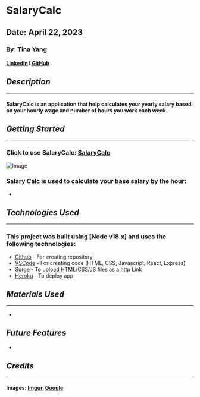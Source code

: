 # SalaryCalc
## Date: April 22, 2023
### By: Tina Yang
#### [LinkedIn](https://www.linkedin.com/in/yang-tina/) l [GitHub](https://github.com/tinayang15)

## ***Description***
***
#### SalaryCalc is an application that help calculates your yearly salary based on your hourly wage and number of hours you work each week.

## ***Getting Started***
***
### Click to use SalaryCalc: [SalaryCalc](Nolink)

![Image](ImageLINK)
### Salary Calc is used to calculate your base salary by the hour:
* 

## ***Technologies Used***
***
### This project was built using  [Node v18.x] and uses the following technologies:
* [Github](https://github.com/) - For creating repository
* [VSCode](https://code.visualstudio.com/) - For creating code (HTML, CSS, Javascript, React, Express)
* [Surge](https://surge.sh/) - To upload HTML/CSS/JS files as a http Link
* [Heroku](https://www.heroku.com) - To deploy app

## ***Materials Used***
***
* 

## ***Future Features***
* 

## ***Credits***
***

#### Images: [Imgur](https://imgur.com/), [Google](https://www.google.com/)

